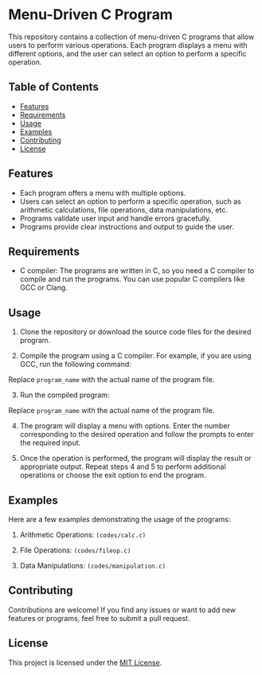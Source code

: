 # Menu-Driven C Program

This repository contains a collection of menu-driven C programs that allow users to perform various operations. Each program displays a menu with different options, and the user can select an option to perform a specific operation.

## Table of Contents

- [Features](#features)
- [Requirements](#requirements)
- [Usage](#usage)
- [Examples](#examples)
- [Contributing](#contributing)
- [License](#license)

## Features

- Each program offers a menu with multiple options.
- Users can select an option to perform a specific operation, such as arithmetic calculations, file operations, data manipulations, etc.
- Programs validate user input and handle errors gracefully.
- Programs provide clear instructions and output to guide the user.

## Requirements

- C compiler: The programs are written in C, so you need a C compiler to compile and run the programs. You can use popular C compilers like GCC or Clang.

## Usage

1. Clone the repository or download the source code files for the desired program.

2. Compile the program using a C compiler. For example, if you are using GCC, run the following command:

Replace `program_name` with the actual name of the program file.

3. Run the compiled program:

Replace `program_name` with the actual name of the program file.

4. The program will display a menu with options. Enter the number corresponding to the desired operation and follow the prompts to enter the required input.

5. Once the operation is performed, the program will display the result or appropriate output. Repeat steps 4 and 5 to perform additional operations or choose the exit option to end the program.

## Examples

Here are a few examples demonstrating the usage of the programs:

1. Arithmetic Operations: `(codes/calc.c)`

2. File Operations: `(codes/fileop.c)`

3. Data Manipulations: `(codes/manipulation.c)`

## Contributing

Contributions are welcome! If you find any issues or want to add new features or programs, feel free to submit a pull request.

## License

This project is licensed under the [MIT License](LICENSE).










